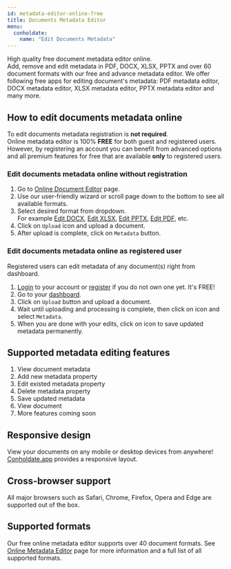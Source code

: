 ```yaml
---
id: metadata-editor-online-free
title: Documents Metadata Editor
menu:
  conholdate:
    name: "Edit Documents Metadata" 
---
```


High quality free document metadata editor online.  
Add, remove and edit metadata in PDF, DOCX, XLSX, PPTX and over 60 document formats with our free and advance metadata editor. We offer following free apps for editing document's metadata: PDF metadata editor, DOCX metadata editor, XLSX metadata editor, PPTX metadata editor and many more.

## How to edit documents metadata online
To edit documents metadata registration is **not required**.  
Online metadata editor is 100% **FREE** for both guest and registered users. However, by registering an account you can benefit from advanced options and all premium features for free that are available **only** to registered users.

### Edit documents metadata online without registration
1. Go to [Online Document Editor](https://products.conholdate.app/metadata) page.
1. Use our user-friendly wizard or scroll page down to the bottom to see all available formats.
1. Select desired format from dropdown.  
For example [Edit DOCX](https://products.conholdate.app/metadata/docx), [Edit XLSX](https://products.conholdate.app/metadata/xlsx), [Edit PPTX](https://products.conholdate.app/metadata/pptx), [Edit PDF](https://products.conholdate.app/metadata/pdf), etc.
1. Click on `Upload` icon and upload a document.
1. After upload is complete, click on `Metadata` button.

### Edit documents metadata online as registered user
Registered users can edit metadata of any document(s) right from dashboard.
1. [Login](https://conholdate.app/signin) to your account or [register](https://conholdate.app/signin) if you do not own one yet. It's FREE!
1. Go to your [dashboard](https://dashboard.conholdate.app).
1. Click on `Upload` button and upload a document.
1. Wait until uploading and processing is complete, then click on <i class="fas fa-ellipsis-v"></i> icon and select `Metadata`.
1. When you are done with your edits, click on <i class="fas fa-save"></i> icon to save updated metadata permanently.

## Supported metadata editing features
1. View document metadata
1. Add new metadata property
1. Edit existed metadata property
1. Delete metadata property
1. Save updated metadata
1. View document
1. More features coming soon

## Responsive design
View your documents on any mobile or desktop devices from anywhere! [Conholdate.app](https://conholdte.app) provides a responsive layout.

## Cross-browser support
All major browsers such as Safari, Chrome, Firefox, Opera and Edge are supported out of the box.

## Supported formats
Our free online metadata editor supports over 40 document formats.
See [Online Metadata Editor](https://products.conholdate.app/metadata) page for more information and a full list of all supported formats.